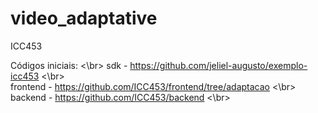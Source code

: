 # video_adaptative
ICC453

Códigos iniciais: <\br>
  sdk - https://github.com/jeliel-augusto/exemplo-icc453 <\br>  
  frontend - https://github.com/ICC453/frontend/tree/adaptacao <\br>
  backend - https://github.com/ICC453/backend <\br>

